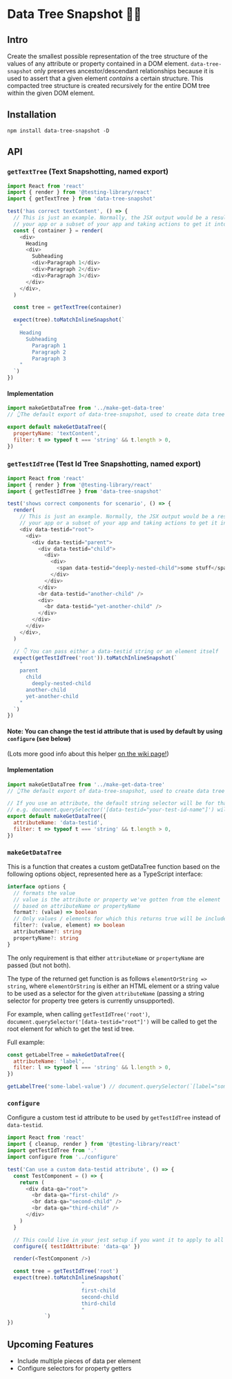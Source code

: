 # Data Tree Snapshot 🌳🤳

## Intro

Create the smallest possible representation of the tree structure of the values of any attribute or property contained in a DOM element. `data-tree-snapshot` only preserves ancestor/descendant relationships because it is used to assert that a given element _contains_ a certain structure. This compacted tree structure is created recursively for the entire DOM tree within the given DOM element.

## Installation

```
npm install data-tree-snapshot -D
```

## API

### `getTextTree` (Text Snapshotting, named export)

```js
import React from 'react'
import { render } from '@testing-library/react'
import { getTextTree } from 'data-tree-snapshot'

test('has correct textContent', () => {
  // This is just an example. Normally, the JSX output would be a result of rendering
  // your app or a subset of your app and taking actions to get it into a given state
  const { container } = render(
    <div>
      Heading
      <div>
        Subheading
        <div>Paragraph 1</div>
        <div>Paragraph 2</div>
        <div>Paragraph 3</div>
      </div>
    </div>,
  )

  const tree = getTextTree(container)

  expect(tree).toMatchInlineSnapshot(`
    "
    Heading
      Subheading
        Paragraph 1
        Paragraph 2
        Paragraph 3
    "
  `)
})
```

#### Implementation

```js
import makeGetDataTree from '../make-get-data-tree'
// 👆The default export of data-tree-snapshot, used to create data tree getters

export default makeGetDataTree({
  propertyName: 'textContent',
  filter: t => typeof t === 'string' && t.length > 0,
})
```

### `getTestIdTree` (Test Id Tree Snapshotting, named export)

```js
import React from 'react'
import { render } from '@testing-library/react'
import { getTestIdTree } from 'data-tree-snapshot'

test('shows correct components for scenario', () => {
  render(
    // This is just an example. Normally, the JSX output would be a result of rendering
    // your app or a subset of your app and taking actions to get it into a given state
    <div data-testid="root">
      <div>
        <div data-testid="parent">
          <div data-testid="child">
            <div>
              <div>
                <span data-testid="deeply-nested-child">some stuff</span>
              </div>
            </div>
          </div>
          <br data-testid="another-child" />
          <div>
            <br data-testid="yet-another-child" />
          </div>
        </div>
      </div>
    </div>,
  )

  // 👇 You can pass either a data-testid string or an element itself
  expect(getTestIdTree('root')).toMatchInlineSnapshot(`
    "
    parent
      child
        deeply-nested-child
      another-child
      yet-another-child
    "
  `)
})
```

#### Note: You can change the test id attribute that is used by default by using `configure` (see below)

(Lots more good info about this helper [on the wiki page!](https://github.com/granmoe/data-tree-snapshot/wiki/getTestIdTree))

#### Implementation

```js
import makeGetDataTree from '../make-get-data-tree'
// 👆The default export of data-tree-snapshot, used to create data tree geters

// If you use an attribute, the default string selector will be for that attribute
// e.g. document.querySelector('[data-testid="your-test-id-name"]') will be used for getTestIdTree
export default makeGetDataTree({
  attributeName: 'data-testid',
  filter: t => typeof t === 'string' && t.length > 0,
})
```

### `makeGetDataTree`

This is a function that creates a custom getDataTree function based on the following options object, represented here as a TypeScript interface:

```ts
interface options {
  // formats the value
  // value is the attribute or property we've gotten from the element
  // based on attributeName or propertyName
  format?: (value) => boolean
  // Only values / elements for which this returns true will be included
  filter?: (value, element) => boolean
  attributeName?: string
  propertyName?: string
}
```

The only requirement is that either `attributeName` or `propertyName` are passed (but not both).

The type of the returned get function is as follows `elementOrString => string`, where `elementOrString` is either an HTML element or a string value to be used as a selector for the given `attributeName` (passing a string selector for property tree geters is currently unsupported).

For example, when calling `getTestIdTree('root')`, `document.querySelector('[data-testid="root"]')` will be called to get the root element for which to get the test id tree.

Full example:

```js
const getLabelTree = makeGetDataTree({
  attributeName: 'label',
  filter: l => typeof l === 'string' && l.length > 0,
})

getLabelTree('some-label-value') // document.querySelector(`[label="some-label-value"]`) will be called to get the root element
```

### `configure`

Configure a custom test id attribute to be used by `getTestIdTree` instead of `data-testid`.

```js
import React from 'react'
import { cleanup, render } from '@testing-library/react'
import getTestIdTree from '.'
import configure from '../configure'

test('Can use a custom data-testid attribute', () => {
  const TestComponent = () => {
    return (
      <div data-qa="root">
        <br data-qa="first-child" />
        <br data-qa="second-child" />
        <br data-qa="third-child" />
      </div>
    )
  }

  // This could live in your jest setup if you want it to apply to all tests
  configure({ testIdAttribute: 'data-qa' })

  render(<TestComponent />)

  const tree = getTestIdTree('root')
  expect(tree).toMatchInlineSnapshot(`
                        "
                        first-child
                        second-child
                        third-child
                        "
            `)
})
```

## Upcoming Features

- Include multiple pieces of data per element
- Configure selectors for property getters
